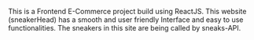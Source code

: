 This is a Frontend E-Commerce project build using ReactJS. This website (sneakerHead) has a smooth and user friendly Interface and easy to use
functionalities. The sneakers in this site are being called by sneaks-API.

